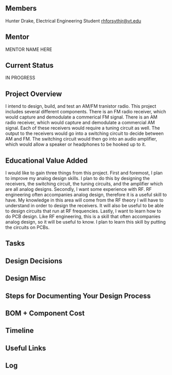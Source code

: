 ## Members
Hunter Drake, Electrical Engineering Student
rhforsythjr@vt.edu

## Mentor
MENTOR NAME HERE

## Current Status
IN PROGRESS

## Project Overview

I intend to design, build, and test an AM/FM tranistor radio. This project includes several different components. There is an FM radio receiver, which would capture and demodulate a commerical FM signal. There is an AM radio receiver, which would capture and demodulate a commercial AM signal. Each of these receivers would require a tuning circuit as well. The output to the receivers would go into a switching circuit to decide between AM and FM. The switching circuit would then go into an audio amplifier, which would allow a speaker or headphones to be hooked up to it.

## Educational Value Added

I would like to gain three things from this project. First and foremost, I plan to improve my analog design skills. I plan to do this by designing the receivers, the switching circuit, the tuning circuits, and the amplifier which are all analog designs. Secondly, I want some experience with RF. RF engineering often accompanies analog design, therefore it is a useful skill to have. My knowledge in this area will come from the RF theory I will have to understand in order to design the receivers. It will also be useful to be able to design circuits that run at RF frequencies. Lastly, I want to learn how to do PCB design. Like RF engineering, this is a skill that often accompanies analog design, so it will be useful to know. I plan to learn this skill by putting the circuits on PCBs.

## Tasks

<!-- Your Text Here. You may work with your mentor on this later when they are assigned -->

## Design Decisions

<!-- Your Text Here. You may work with your mentor on this later when they are assigned -->

## Design Misc

<!-- Your Text Here. You may work with your mentor on this later when they are assigned -->

## Steps for Documenting Your Design Process

<!-- Your Text Here. You may work with your mentor on this later when they are assigned -->

## BOM + Component Cost

<!-- Your Text Here. You may work with your mentor on this later when they are assigned -->

## Timeline

<!-- Your Text Here. You may work with your mentor on this later when they are assigned -->

## Useful Links

<!-- Your Text Here. You may work with your mentor on this later when they are assigned -->

## Log

<!-- Your Text Here. You may work with your mentor on this later when they are assigned -->
